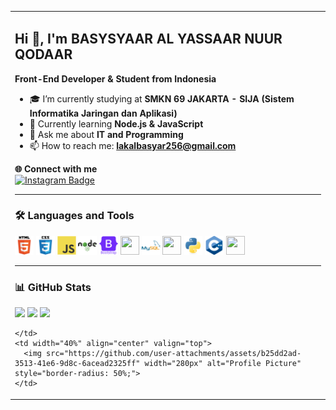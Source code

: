 <table>
  <tr>
    <td width="60%" valign="top">
    
## Hi 👋, I'm BASYSYAAR AL YASSAAR NUUR QODAAR

**Front-End Developer & Student from Indonesia**

- 🎓 I’m currently studying at **SMKN 69 JAKARTA - SIJA (Sistem Informatika Jaringan dan Aplikasi)**  
- 🌱 Currently learning **Node.js & JavaScript**  
- 💬 Ask me about **IT and Programming**  
- 📫 How to reach me: **lakalbasyar256@gmail.com**

**🌐 Connect with me**  
[![Instagram Badge](https://img.shields.io/badge/Instagram-%23E4405F.svg?&style=for-the-badge&logo=instagram&logoColor=white)](https://instagram.com/basyar_anq)

---

### 🛠️ Languages and Tools  
<p>
  <img src="https://raw.githubusercontent.com/devicons/devicon/master/icons/html5/html5-original-wordmark.svg" width="30" height="30"/>
  <img src="https://raw.githubusercontent.com/devicons/devicon/master/icons/css3/css3-original-wordmark.svg" width="30" height="30"/>
  <img src="https://raw.githubusercontent.com/devicons/devicon/master/icons/javascript/javascript-original.svg" width="30" height="30"/>
  <img src="https://raw.githubusercontent.com/devicons/devicon/master/icons/nodejs/nodejs-original-wordmark.svg" width="30" height="30"/>
  <img src="https://raw.githubusercontent.com/devicons/devicon/master/icons/bootstrap/bootstrap-plain-wordmark.svg" width="30" height="30"/>
  <img src="https://www.vectorlogo.zone/logos/tailwindcss/tailwindcss-icon.svg" width="30" height="30"/>
  <img src="https://raw.githubusercontent.com/devicons/devicon/master/icons/mysql/mysql-original-wordmark.svg" width="30" height="30"/>
  <img src="https://www.vectorlogo.zone/logos/git-scm/git-scm-icon.svg" width="30" height="30"/>
  <img src="https://raw.githubusercontent.com/devicons/devicon/master/icons/python/python-original.svg" width="30" height="30"/>
  <img src="https://raw.githubusercontent.com/devicons/devicon/master/icons/cplusplus/cplusplus-original.svg" width="30" height="30"/>
  <img src="https://www.vectorlogo.zone/logos/getpostman/getpostman-icon.svg" width="30" height="30"/>
</p>

---

### 📊 GitHub Stats  
<img src="https://github-readme-stats.vercel.app/api?username=AlBasyaar&theme=blueberry&show_icons=true&hide_border=false&count_private=true" width="400"/>  
<img src="https://streak-stats.demolab.com?user=AlBasyaar&theme=blueberry&hide_border=false" width="400"/>  
<img src="https://github-readme-stats.vercel.app/api/top-langs/?username=AlBasyaar&theme=blueberry&show_icons=true&hide_border=false&layout=compact" width="400"/>

    </td>
    <td width="40%" align="center" valign="top">
      <img src="https://github.com/user-attachments/assets/b25dd2ad-3513-41e6-9d8c-6acead2325ff" width="280px" alt="Profile Picture" style="border-radius: 50%;">
    </td>
  </tr>
</table>
